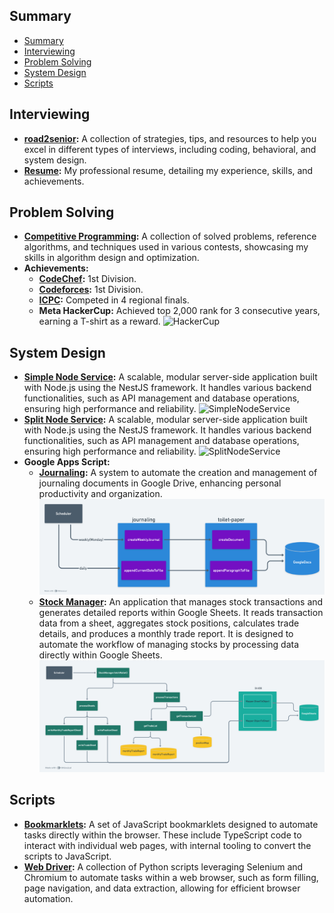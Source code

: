 ## Summary

- [Summary](#summary)
- [Interviewing](#interviewing)
- [Problem Solving](#problem-solving)
- [System Design](#system-design)
- [Scripts](#scripts)

## Interviewing

- **[road2senior](https://github.com/gardusig/road2senior/):** A collection of strategies, tips, and resources to help you excel in different types of interviews, including coding, behavioral, and system design.
- **[Resume](https://github.com/gardusig/road2senior/blob/main/resume/resume.pdf):** My professional resume, detailing my experience, skills, and achievements.

## Problem Solving

- **[Competitive Programming](https://github.com/gardusig/competitive-programming):** A collection of solved problems, reference algorithms, and techniques used in various contests, showcasing my skills in algorithm design and optimization.
- **Achievements:**
  - **[CodeChef](https://www.codechef.com/users/gardusig):** 1st Division.
  - **[Codeforces](https://codeforces.com/profile/gardusig):** 1st Division.
  - **[ICPC](https://icpc.global/ICPCID/SP7WIXMME8B8):** Competed in 4 regional finals.
  - **Meta HackerCup:** Achieved top 2,000 rank for 3 consecutive years, earning a T-shirt as a reward.
    ![HackerCup](https://raw.githubusercontent.com/gardusig/competitive-programming/main/hacker-cup.jpg)

## System Design

- **[Simple Node Service](https://github.com/gardusig/simpleNodeService):** A scalable, modular server-side application built with Node.js using the NestJS framework. It handles various backend functionalities, such as API management and database operations, ensuring high performance and reliability.
    ![SimpleNodeService](https://raw.githubusercontent.com/gardusig/simpleNodeService/refs/heads/main/images/system-design.png)
- **[Split Node Service](https://github.com/gardusig/simpleNodeService):** A scalable, modular server-side application built with Node.js using the NestJS framework. It handles various backend functionalities, such as API management and database operations, ensuring high performance and reliability.
    ![SplitNodeService](https://raw.githubusercontent.com/gardusig/splitNodeService/refs/heads/main/images/system-design.png)
- **Google Apps Script:**
    - **[Journaling](https://github.com/gardusig/journaling):** A system to automate the creation and management of journaling documents in Google Drive, enhancing personal productivity and organization.
        ![Journaling](https://raw.githubusercontent.com/gardusig/journaling/main/system-design.png)
    - **[Stock Manager](https://github.com/gardusig/stockManager):** An application that manages stock transactions and generates detailed reports within Google Sheets. It reads transaction data from a sheet, aggregates stock positions, calculates trade details, and produces a monthly trade report. It is designed to automate the workflow of managing stocks by processing data directly within Google Sheets.
        ![StockManager](https://raw.githubusercontent.com/gardusig/stock-manager/main/system-design.png)


## Scripts

- **[Bookmarklets](https://github.com/gardusig/bookmarklets):** A set of JavaScript bookmarklets designed to automate tasks directly within the browser. These include TypeScript code to interact with individual web pages, with internal tooling to convert the scripts to JavaScript.
- **[Web Driver](https://github.com/gardusig/web-driver-scripts):** A collection of Python scripts leveraging Selenium and Chromium to automate tasks within a web browser, such as form filling, page navigation, and data extraction, allowing for efficient browser automation.
